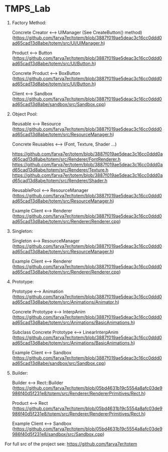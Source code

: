 # TMPS_Lab

1. Factory Method:

      Concrete Creator <--> UIManager (See CreateButton() method) (https://github.com/farva7er/totem/blob/3887f019ae5deac3c16cc0ddd0ad65cad13d8abe/totem/src/UI/UIManager.h)
  
      Product <--> Button  (https://github.com/farva7er/totem/blob/3887f019ae5deac3c16cc0ddd0ad65cad13d8abe/totem/src/UI/Button.h)
  
      Concrete Product <--> BoxButton (https://github.com/farva7er/totem/blob/3887f019ae5deac3c16cc0ddd0ad65cad13d8abe/totem/src/UI/Button.h)
  
      Client <--> Sandbox (https://github.com/farva7er/totem/blob/3887f019ae5deac3c16cc0ddd0ad65cad13d8abe/sandbox/src/Sandbox.cpp)
  
2. Object Pool:

      Reusable <--> Resource (https://github.com/farva7er/totem/blob/3887f019ae5deac3c16cc0ddd0ad65cad13d8abe/totem/src/ResourceManager.h)
  
      Concrete Reusables <--> (Font, Texture, Shader ...)
      
      https://github.com/farva7er/totem/blob/3887f019ae5deac3c16cc0ddd0ad65cad13d8abe/totem/src/Renderer/FontRenderer.h
      https://github.com/farva7er/totem/blob/3887f019ae5deac3c16cc0ddd0ad65cad13d8abe/totem/src/Renderer/Texture.h
      https://github.com/farva7er/totem/blob/3887f019ae5deac3c16cc0ddd0ad65cad13d8abe/totem/src/Renderer/Shader.h
        
      ReusablePool <--> ResourceManager (https://github.com/farva7er/totem/blob/3887f019ae5deac3c16cc0ddd0ad65cad13d8abe/totem/src/ResourceManager.h)
  
      Example Client <--> Renderer (https://github.com/farva7er/totem/blob/3887f019ae5deac3c16cc0ddd0ad65cad13d8abe/totem/src/Renderer/Renderer.cpp)
  
 3. Singleton:

      Singleton <--> ResourceManager (https://github.com/farva7er/totem/blob/3887f019ae5deac3c16cc0ddd0ad65cad13d8abe/totem/src/ResourceManager.h)
  
      Example Client <--> Renderer (https://github.com/farva7er/totem/blob/3887f019ae5deac3c16cc0ddd0ad65cad13d8abe/totem/src/Renderer/Renderer.cpp)
 
 4. Prototype:
 
      Prototype <--> Animation (https://github.com/farva7er/totem/blob/3887f019ae5deac3c16cc0ddd0ad65cad13d8abe/totem/src/Animations/Animator.h)
 
      Concrete Prototype <--> InterpAnim (https://github.com/farva7er/totem/blob/3887f019ae5deac3c16cc0ddd0ad65cad13d8abe/totem/src/Animations/BasicAnimations.h)
 
      Subclass Concrete Prototype <--> LinearInterpAnim (https://github.com/farva7er/totem/blob/3887f019ae5deac3c16cc0ddd0ad65cad13d8abe/totem/src/Animations/BasicAnimations.h)
 
      Example Client <--> Sandbox (https://github.com/farva7er/totem/blob/3887f019ae5deac3c16cc0ddd0ad65cad13d8abe/sandbox/src/Sandbox.cpp)
 
 5. Builder:
 
      Builder <--> Rect::Builder (https://github.com/farva7er/totem/blob/05bd4631b19c5554a8afc03de9986f40d5f231e8/totem/src/Renderer/RendererPrimitives/Rect.h)
 
      Product <--> Rect (https://github.com/farva7er/totem/blob/05bd4631b19c5554a8afc03de9986f40d5f231e8/totem/src/Renderer/RendererPrimitives/Rect.h)
 
      Example Client <--> Sandbox (https://github.com/farva7er/totem/blob/05bd4631b19c5554a8afc03de9986f40d5f231e8/sandbox/src/Sandbox.cpp)
 
 
 For full src of the project see: https://github.com/farva7er/totem 
 
  
  
